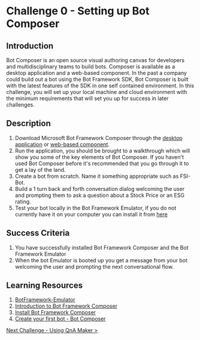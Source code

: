 # Challenge 0 - Setting up Bot Composer

## Introduction

Bot Composer is an open source visual authoring canvas for developers and multidisciplinary teams to build bots. Composer is available as a desktop application and a web-based component. In the past a company could build out a bot using the Bot Framework SDK, Bot Composer is built with the latest features of the SDK in one self contained environment. In this challenge, you will set up your local machine and cloud environment with the minimum requirements that will set you up for success in later challenges. 

## Description
1. Download Microsoft Bot Framework Composer through the [desktop application](https://github.com/microsoft/BotFramework-Composer/releases/latest) or [web-based component](https://github.com/microsoft/BotFramework-Composer). 
2. Run the application, you should be brought to a walkthrough which will show you some of the key elements of Bot Composer. If you haven't used Bot Composer before it's recommended that you go through it to get a lay of the land.
3. Create a bot from scratch. Name it something appropriate such as FSI-Bot. 
4. Build a 1 turn back and forth conversation dialog welcoming the user and prompting them to ask a question about a Stock Price or an ESG rating.
5. Test your bot locally in the Bot Framework Emulator, if you do not currently have it on your computer you can install it from [here](https://github.com/Microsoft/BotFramework-Emulator/blob/master/README.md)


## Success Criteria
1. You have successfully installed Bot Framework Composer and the Bot Framework Emulator
2. When the bot Emulator is booted up you get a message from your bot welcoming the user and prompting the next conversational flow.




## Learning Resources
1. [BotFramework-Emulator](https://github.com/Microsoft/BotFramework-Emulator/blob/master/README.md)
2. [Introduction to Bot Framework Composer](https://docs.microsoft.com/en-us/composer/introduction)
3. [Install Bot Framework Composer](https://docs.microsoft.com/en-us/composer/install-composer)
4. [Create your first bot - Bot Composer](https://docs.microsoft.com/en-us/composer/quickstart-create-bot)

[Next Challenge - Using QnA Maker >](https://github.com/Microsoft-US-OCP-Conversational-AI/Conversational-AI-Attach-Play/blob/master/Student/Challenge1-QnA.md)
